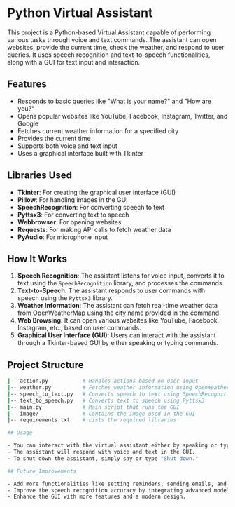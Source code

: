 # Python Virtual Assistant

This project is a Python-based Virtual Assistant capable of performing various tasks through voice and text commands. The assistant can open websites, provide the current time, check the weather, and respond to user queries. It uses speech recognition and text-to-speech functionalities, along with a GUI for text input and interaction.

## Features

- Responds to basic queries like "What is your name?" and "How are you?"
- Opens popular websites like YouTube, Facebook, Instagram, Twitter, and Google
- Fetches current weather information for a specified city
- Provides the current time
- Supports both voice and text input
- Uses a graphical interface built with Tkinter

## Libraries Used

- **Tkinter**: For creating the graphical user interface (GUI)
- **Pillow**: For handling images in the GUI
- **SpeechRecognition**: For converting speech to text
- **Pyttsx3**: For converting text to speech
- **Webbrowser**: For opening websites
- **Requests**: For making API calls to fetch weather data
- **PyAudio**: For microphone input

## How It Works

1. **Speech Recognition**: The assistant listens for voice input, converts it to text using the `SpeechRecognition` library, and processes the commands.
2. **Text-to-Speech**: The assistant responds to user commands with speech using the `Pyttsx3` library.
3. **Weather Information**: The assistant can fetch real-time weather data from OpenWeatherMap using the city name provided in the command.
4. **Web Browsing**: It can open various websites like YouTube, Facebook, Instagram, etc., based on user commands.
5. **Graphical User Interface (GUI)**: Users can interact with the assistant through a Tkinter-based GUI by either speaking or typing commands.

## Project Structure

```bash
|-- action.py           # Handles actions based on user input
|-- weather.py          # Fetches weather information using OpenWeatherMap API
|-- speech_to_text.py   # Converts speech to text using SpeechRecognition
|-- text_to_speech.py   # Converts text to speech using Pyttsx3
|-- main.py             # Main script that runs the GUI
|-- image/              # Contains the image used in the GUI
|-- requirements.txt    # Lists the required libraries

## Usage

- You can interact with the virtual assistant either by speaking or typing into the input field.
- The assistant will respond with voice and text in the GUI.
- To shut down the assistant, simply say or type "Shut down."

## Future Improvements

- Add more functionalities like setting reminders, sending emails, and playing music.
- Improve the speech recognition accuracy by integrating advanced models.
- Enhance the GUI with more features and a modern design.


